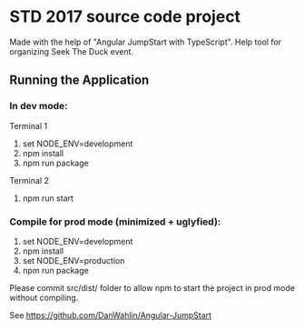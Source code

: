 # STD 2017 source code project

Made with the help of "Angular JumpStart with TypeScript".
Help tool for organizing Seek The Duck event.

## Running the Application

### In dev mode:

Terminal 1

1. set NODE_ENV=development
1. npm install
1. npm run package

Terminal 2

1. npm run start

### Compile for prod mode (minimized + uglyfied):

1. set NODE_ENV=development
1. npm install
1. set NODE_ENV=production
1. npm run package

Please commit src/dist/ folder to allow npm to start the project in prod mode without compiling.

See https://github.com/DanWahlin/Angular-JumpStart

